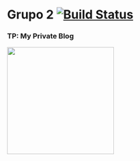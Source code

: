 # Grupo 2 [![Build Status](https://app.bitrise.io/app/7c9bad2735acff39/status.svg?token=W3pzd_ZQ8zh9C48rIXlipQ&branch=development)](https://app.bitrise.io/app/7c9bad2735acff39)
### TP: My Private Blog

<a href="https://play.google.com/store/apps/details?id=ar.edu.unq.pdes.myprivateblog.full">
<img src="https://github.com/steverichey/google-play-badge-svg/blob/master/img/es_get.svg" width="250">
</a>
